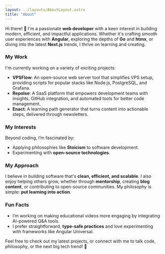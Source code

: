 ```yaml
---
layout: ../layouts/AboutLayout.astro
title: "About"
---
```

  
Hi there! 👋 I'm a passionate **web developer** with a keen interest in building modern, efficient, and impactful applications. Whether it's crafting smooth user experiences with **Angular**, exploring the depths of **Go** and **htmx**, or diving into the latest **Next.js** trends, I thrive on learning and creating.

### My Work  
I'm currently working on a variety of exciting projects:  
- **VPSFlow**: An open-source web server tool that simplifies VPS setup, providing scripts for popular stacks like Node.js, PostgreSQL, and Grafana.  
- **Repolse**: A SaaS platform that empowers development teams with insights, GitHub integration, and automated tools for better code management.  
- **Enact**: A learning path generator that turns content into actionable steps, delivered through newsletters.

### My Interests  
Beyond coding, I’m fascinated by:  
- Applying philosophies like **Stoicism** to software development.  
- Experimenting with **open-source technologies**.  

### My Approach  
I believe in building software that's **clean, efficient, and scalable**. I also enjoy helping others grow, whether through **mentorship**, creating **blog content**, or contributing to open-source communities. My philosophy is simple: **put learning into action**.  

### Fun Facts  
- I’m working on making educational videos more engaging by integrating AI-powered Q&A tools.  
- I prefer straightforward, **type-safe practices** and love experimenting with frameworks like Angular Universal.  

Feel free to check out my latest projects, or connect with me to talk code, philosophy, or the next big tech trend! 🚀
